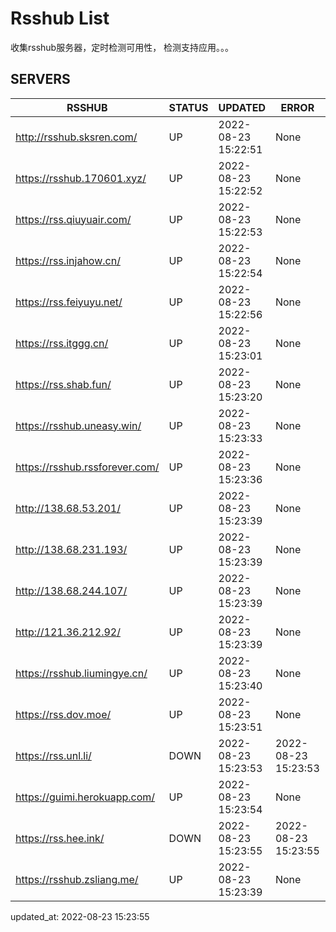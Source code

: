 # Rsshub List

收集rsshub服务器，定时检测可用性， 检测支持应用。。。


## SERVERS

|  RSSHUB   | STATUS  | UPDATED  | ERROR  | TWITTER |  
|  ----  | ----  | ----  | ----  | ---- |  
| http://rsshub.sksren.com/ | UP | 2022-08-23 15:22:51 | None |OK|  
| https://rsshub.170601.xyz/ | UP | 2022-08-23 15:22:52 | None |OK|  
| https://rss.qiuyuair.com/ | UP | 2022-08-23 15:22:53 | None ||  
| https://rss.injahow.cn/ | UP | 2022-08-23 15:22:54 | None ||  
| https://rss.feiyuyu.net/ | UP | 2022-08-23 15:22:56 | None ||  
| https://rss.itggg.cn/ | UP | 2022-08-23 15:23:01 | None ||  
| https://rss.shab.fun/ | UP | 2022-08-23 15:23:20 | None ||  
| https://rsshub.uneasy.win/ | UP | 2022-08-23 15:23:33 | None |OK|  
| https://rsshub.rssforever.com/ | UP | 2022-08-23 15:23:36 | None |OK|  
| http://138.68.53.201/ | UP | 2022-08-23 15:23:39 | None ||  
| http://138.68.231.193/ | UP | 2022-08-23 15:23:39 | None ||  
| http://138.68.244.107/ | UP | 2022-08-23 15:23:39 | None ||  
| http://121.36.212.92/ | UP | 2022-08-23 15:23:39 | None ||  
| https://rsshub.liumingye.cn/ | UP | 2022-08-23 15:23:40 | None ||  
| https://rss.dov.moe/ | UP | 2022-08-23 15:23:51 | None |OK|  
| https://rss.unl.li/ | DOWN | 2022-08-23 15:23:53 | 2022-08-23 15:23:53 |  
| https://guimi.herokuapp.com/ | UP | 2022-08-23 15:23:54 | None ||  
| https://rss.hee.ink/ | DOWN | 2022-08-23 15:23:55 | 2022-08-23 15:23:55 |  
| https://rsshub.zsliang.me/ | UP | 2022-08-23 15:23:39 | None |OK|  
  

updated_at: 2022-08-23 15:23:55  

